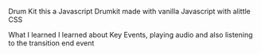Drum Kit
this a Javascript Drumkit made with vanilla Javascript with alittle CSS

What I learned
I learned about Key Events, playing audio and also listening to the transition end event 
